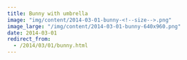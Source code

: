 ```yaml
---
title: Bunny with umbrella
image: "img/content/2014-03-01-bunny-<!--size-->.png"
image_large: "/img/content/2014-03-01-bunny-640x960.png"
date: 2014-03-01
redirect_from:
  - /2014/03/01/bunny.html
---
```

